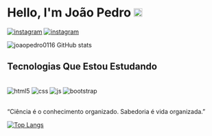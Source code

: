 <h1> Hello, I'm João Pedro <img src="https://em-content.zobj.net/source/apple/225/alien-monster_1f47e.png" width="20px">
</h1>

[![instagram](https://img.shields.io/badge/Instagram-E4405F?style=for-the-badge&logo=instagram&logoColor=white)](https://instagram.com/oficial.pedr001?igshihd=MzNINGNkZWQ4Mg==)
[![instagram](https://img.shields.io/badge/LinkedIn-0077B5?style=for-the-badge&logo=linkedin&logoColor=white)](#)

![joaopedro0116 GitHub stats](https://github-readme-stats.vercel.app/api?username=joaopedro0116&show_icons=true&theme=dark)

<h2>Tecnologias Que Estou Estudando</h2>
<div style="display: inline_block"></br>
 <img align="center" alt="html5" src="https://img.shields.io/badge/HTML5-E34F26?style=for-the-badge&logo=html5&logoColor=white">
  <img align="center" alt="css" src="https://img.shields.io/badge/CSS3-1572B6?style=for-the-badge&logo=css3&logoColor=white">
  <img align="center" alt="js" src="https://img.shields.io/badge/JavaScript-F7DF1E?style=for-the-badge&logo=javascript&logoColor=black">
   <img align="center" alt="bootstrap" src="https://img.shields.io/badge/Bootstrap-563D7C?style=for-the-badge&logo=bootstrap&logoColor=white">
</div></br>

“Ciência é o conhecimento organizado. Sabedoria é vida organizada.”

[![Top Langs](https://github-readme-stats.vercel.app/api/top-langs/?username=joaopedro0116&layout=compact)](https://github.com/joaopedro0116/github-readme-stats)
